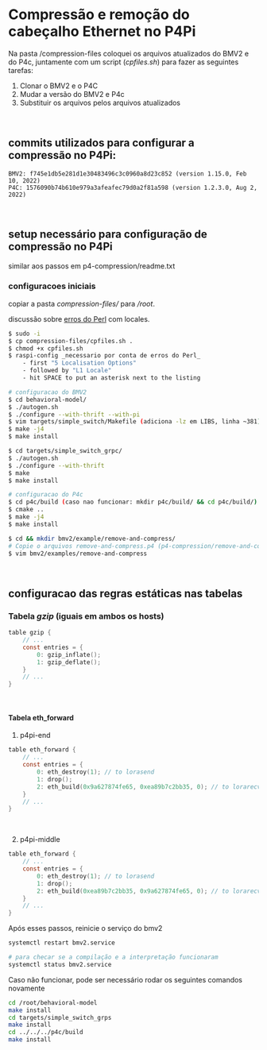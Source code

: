 # Compressão e remoção do cabeçalho Ethernet no P4Pi

Na pasta /compression-files coloquei os arquivos atualizados do BMV2 e do P4c, juntamente com um script (_cpfiles.sh_) para fazer as seguintes tarefas:

   1. Clonar o BMV2 e o P4C
   2. Mudar a versão do BMV2 e P4c
   3. Substituir os arquivos pelos arquivos atualizados

<br/>

## commits utilizados para configurar a compressão no P4Pi:
   
    BMV2: f745e1db5e281d1e30483496c3c0960a8d23c852 (version 1.15.0, Feb 10, 2022)
    P4C: 1576090b74b610e979a3afeafec79d0a2f81a598 (version 1.2.3.0, Aug 2, 2022)

<br/>

## setup necessário para configuração de compressão no P4Pi 
similar aos passos em p4-compression/readme.txt
   
### configuracoes iniciais
copiar a pasta _compression-files/_ para _/root_.

discussão sobre [erros do Perl](https://forums.raspberrypi.com/viewtopic.php?t=355095) com locales.

```bash
$ sudo -i
$ cp compression-files/cpfiles.sh .
$ chmod +x cpfiles.sh
$ raspi-config _necessario por conta de erros do Perl_ 
    - first "5 Localisation Options"
    - followed by "L1 Locale"
    - hit SPACE to put an asterisk next to the listing

# configuracao do BMV2
$ cd behavioral-model/ 
$ ./autogen.sh
$ ./configure --with-thrift --with-pi
$ vim targets/simple_switch/Makefile (adiciona -lz em LIBS, linha ~381)
$ make -j4
$ make install

$ cd targets/simple_switch_grpc/
$ ./autogen.sh
$ ./configure --with-thrift
$ make
$ make install

# configuracao do P4c
$ cd p4c/build (caso nao funcionar: mkdir p4c/build/ && cd p4c/build/)
$ cmake ..
$ make -j4
$ make install 

$ cd && mkdir bmv2/example/remove-and-compress/
# Copie o arquivos remove-and-compress.p4 (p4-compression/remove-and-compress/remove-and-compress.p4)
$ vim bmv2/examples/remove-and-compress
```

<br/>

## configuracao das regras estáticas nas tabelas

### Tabela *gzip* (iguais em ambos os hosts)

```c
table gzip {
    // ...
    const entries = {
        0: gzip_inflate();
        1: gzip_deflate();
    }
    // ...
}
```

<br/>

#### Tabela eth_forward

1. p4pi-end

```c
table eth_forward {
    // ...
    const entries = {
        0: eth_destroy(1); // to lorasend
        1: drop();
        2: eth_build(0x9a627874fe65, 0xea89b7c2bb35, 0); // to lorarecv
    }
    // ...
}
```

<br/>

2. p4pi-middle

```c
table eth_forward {
    // ...
    const entries = {
        0: eth_destroy(1); // to lorasend
        1: drop();
        2: eth_build(0xea89b7c2bb35, 0x9a627874fe65, 0); // to lorarecv
    }
    // ...
}
```

Após esses passos, reinicie o serviço do bmv2

```bash
systemctl restart bmv2.service

# para checar se a compilação e a interpretação funcionaram
systemctl status bmv2.service
```

Caso não funcionar, pode ser necessário rodar os seguintes comandos novamente

```bash
cd /root/behavioral-model
make install
cd targets/simple_switch_grps
make install
cd ../../../p4c/build
make install
```
    


